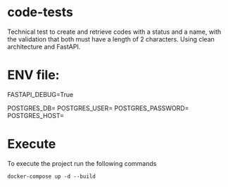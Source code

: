 # code-tests
Technical test to create and retrieve codes with a status and a name, with the validation that both must have a length of 2 characters. Using clean architecture and FastAPI.

# ENV file:
FASTAPI_DEBUG=True

POSTGRES_DB=
POSTGRES_USER=
POSTGRES_PASSWORD=
POSTGRES_HOST=

# Execute
To execute the project run the following commands
```shell
docker-compose up -d --build
```
